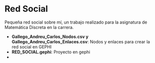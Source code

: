 # Red Social 
Pequeña red social sobre mí, un trabajo realizado para la asignatura de Matemática Discreta en la carrera.

- **Gallego_Andreu_Carlos_Nodos.csv y Gallego_Andreu_Carlos_Enlaces.csv**: Nodos y enlaces para crear la red social en GEPHI 
- **RED_SOCIAL.gephi**: Proyecto en gephi
- 

